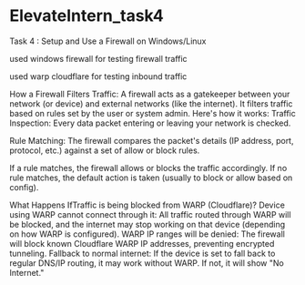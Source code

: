 # ElevateIntern_task4
Task 4 : Setup and Use a Firewall on Windows/Linux

used windows firewall for testing firewall traffic

used warp cloudflare for testing inbound traffic

How a Firewall Filters Traffic:
A firewall acts as a gatekeeper between your network (or device) and external networks (like the internet). It filters traffic based on rules set by the user or system admin. 
Here's how it works:
Traffic Inspection: Every data packet entering or leaving your network is checked.

Rule Matching: The firewall compares the packet's details (IP address, port, protocol, etc.) against a set of allow or block rules.

If a rule matches, the firewall allows or blocks the traffic accordingly.
If no rule matches, the default action is taken (usually to block or allow based on config).

What Happens IfTraffic is being blocked from WARP (Cloudflare)?
Device using WARP cannot connect through it: All traffic routed through WARP will be blocked, and the internet may stop working on that device (depending on how WARP is configured).
WARP IP ranges will be denied: The firewall will block known Cloudflare WARP IP addresses, preventing encrypted tunneling.
Fallback to normal internet: If the device is set to fall back to regular DNS/IP routing, it may work without WARP. If not, it will show "No Internet."
